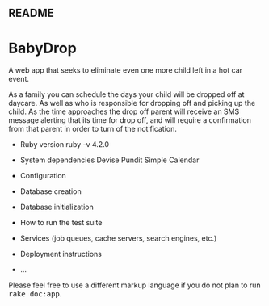## README

# BabyDrop

A web app that seeks to eliminate even one more child left in a hot car event.

As a family you can schedule the days your child will be dropped off at daycare.
As well as who is responsible for dropping off and picking up the child. As the
time approaches the drop off parent will receive an SMS message alerting that its
time for drop off, and will require a confirmation from that parent in order to
turn of the notification.

* Ruby version
 ruby -v 4.2.0

* System dependencies
Devise
Pundit
Simple Calendar

* Configuration

* Database creation

* Database initialization

* How to run the test suite

* Services (job queues, cache servers, search engines, etc.)

* Deployment instructions

* ...


Please feel free to use a different markup language if you do not plan to run
<tt>rake doc:app</tt>.
